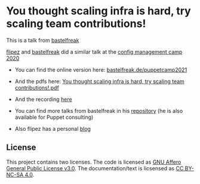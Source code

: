 # You thought scaling infra is hard, try scaling team contributions!

This is a talk from [bastelfreak](https://twitter.com/BastelsBlog)

[flipez](https://twitter.com/Was1NicerDude) and [bastelfreak](https://twitter.com/BastelsBlog) did a similar talk at the [config management camp 2020](https://github.com/bastelfreak/cfgmgmtcamp2020#automating-the-vox-pupuli-yak-shaving)

* You can find the online version here: [bastelfreak.de/puppetcamp2021](https://bastelfreak.de/puppetcamp2021/#1)
* And the pdfs here: [You thought scaling infra is hard, try scaling team contributions!.pdf](https://bastelfreak.de/puppetcamp2021/You%20thought%20scaling%20infra%20is%20hard,%20try%20scaling%20team%20contributions!.pdf)
* And the recording [here](https://www.youtube.com/watch?v=SHVhAYsmTU8)

* You can find more talks from bastelfreak in his [repository](https://github.com/bastelfreak/talks) (he is also available for Puppet consulting)

* Also flipez has a personal [blog](https://brauser.io/)

## License

This project contains two licenses. The code is licensed as
[GNU Affero General Public License v3.0](LICENSE). The documentation/text is
licsensed as [CC BY-NC-SA 4.0](LICENSE2).
